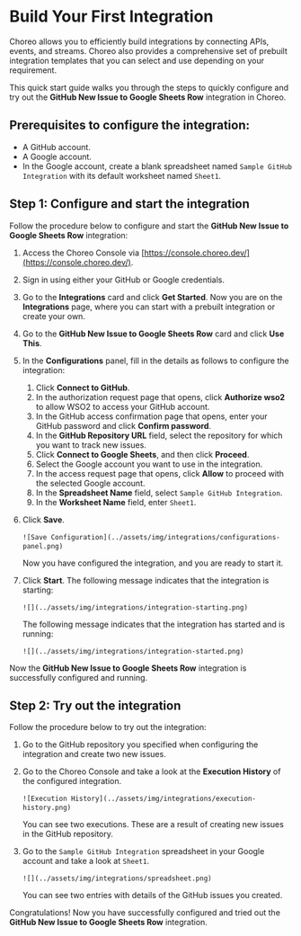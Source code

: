 # Build Your First Integration
Choreo allows you to efficiently build integrations by connecting APIs, events, and streams. Choreo also provides a comprehensive set of prebuilt integration templates that you can select and use depending on your requirement.

This quick start guide walks you through the steps to quickly configure and try out the **GitHub New Issue to Google Sheets Row** integration in Choreo.

## Prerequisites to configure the integration:
- A GitHub account.
- A Google account.
- In the Google account, create a blank spreadsheet named `Sample GitHub Integration` with its default worksheet named `Sheet1`. 

## Step 1: Configure and start the integration
Follow the procedure below to configure and start the **GitHub New Issue to Google Sheets Row** integration:

1. Access the Choreo Console via [https://console.choreo.dev/](https://console.choreo.dev/).
2. Sign in using either your GitHub or Google credentials.
3. Go to the **Integrations** card and click **Get Started**. Now you are on the **Integrations** page, where you can start with a prebuilt integration or create your own.
4. Go to the **GitHub New Issue to Google Sheets Row** card and click **Use This**.
5. In the **Configurations** panel, fill in the details as follows to configure the integration:
    1. Click **Connect to GitHub**.
    2. In the authorization request page that opens, click **Authorize wso2** to allow WSO2 to access your GitHub account. 
    3. In the GitHub access confirmation page that opens, enter your GitHub password and click **Confirm password**.
    4. In the **GitHub Repository URL** field, select the repository for which you want to track new issues.
    5. Click **Connect to Google Sheets**, and then click **Proceed**.
    6. Select the Google account you want to use in the integration.
    7. In the access request page that opens, click **Allow** to proceed with the selected Google account.
    8. In the **Spreadsheet Name** field, select `Sample GitHub Integration`.
    9. In the **Worksheet Name** field, enter `Sheet1`.
6. Click **Save**.
 
       ![Save Configuration](../assets/img/integrations/configurations-panel.png)
    
    Now you have configured the integration, and you are ready to start it.

7. Click **Start**. 
   The following message indicates that the integration is starting:
  
       ![](../assets/img/integrations/integration-starting.png)
    
    The following message indicates that the integration has started and is running:

       ![](../assets/img/integrations/integration-started.png)

Now the **GitHub New Issue to Google Sheets Row** integration is successfully configured and running.

## Step 2: Try out the integration 
Follow the procedure below to try out the integration:

1. Go to the GitHub repository you specified when configuring the integration and create two new issues.
2. Go to the Choreo Console and take a look at the **Execution History** of the configured integration.
 
       ![Execution History](../assets/img/integrations/execution-history.png)

     You can see two executions. These are a result of creating new issues in the GitHub repository.

3. Go to the `Sample GitHub Integration` spreadsheet in your Google account and take a look at `Sheet1`.
 
       ![](../assets/img/integrations/spreadsheet.png)

     You can see two entries with details of the GitHub issues you created.

Congratulations! Now you have successfully configured and tried out the **GitHub New Issue to Google Sheets Row** integration. 
